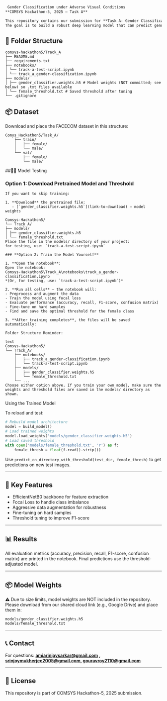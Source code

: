 ```markdown
 Gender Classification under Adverse Visual Conditions
**COMSYS Hackathon-5, 2025 – Task A**

This repository contains our submission for **Task A: Gender Classification**.  
The goal is to build a robust deep learning model that can predict gender (Female/Male) from face images captured under challenging conditions (blur, fog, low light, rain, etc.) using the **FACECOM** dataset.
````

## 📂 Folder Structure
````
comsys-hackathon5/Track_A
├── README.md
├── requirements.txt
├── notebooks/
│ └── track-a-test-script.ipynb
│ └── track_a_gender-classification.ipynb
├── models/
│ ├── gender_classifier.weights.h5 # Model weights (NOT committed; see below) so .txt files available
│ └── female_threshold.txt # Saved threshold after tuning
└── .gitignore
````

## 📦 Dataset

Download and place the FACECOM dataset in this structure:

````
Comys_Hackathon5/Task_A/
    ├── train/
    │   ├── female/
    │   └── male/
    └── val/
        ├── female/
        └── male/

````
##🏋️‍♂️ Model Testing


### **Option 1: Download Pretrained Model and Threshold**
````
If you want to skip training:

1. **Download** the pretrained file:
   - [`gender_classifier.weights.h5`](link-to-download) – model weights

Comsys-Hackathon5/
└── Track_A/
├── models/
│ ├── gender_classifier.weights.h5
│ └── female_threshold.txt
Place the file in the models/ directory of your project:
for testing, use: `track-a-test-script.ipynb`

### **Option 2: Train the Model Yourself**

1. **Open the notebook**:
Open the notebook:
Comsys-Hackathon5\Track_A\notebooks\track_a_gender-classification.ipynb
*(Or, for testing, use: `track-a-test-script.ipynb`)*

2. **Run all cells** – the notebook will:
- Preprocess and augment the data
- Train the model using focal loss
- Evaluate performance (accuracy, recall, F1-score, confusion matrix)
- Fine-tune on hard samples
- Find and save the optimal threshold for the female class

3. **After training completes**, the files will be saved automatically:

Folder Structure Reminder:

text
Comsys-Hackathon5/
└── Track_A/
    ├── notebooks/
    │   ├── track_a_gender-classification.ipynb
    │   └── track-a-test-script.ipynb
    ├── models/
    │   ├── gender_classifier.weights.h5
    │   └── female_threshold.txt
    └── ...
Choose either option above. If you train your own model, make sure the weights and threshold files are saved in the models/ directory as shown.
````

Using the Trained Model

To reload and test:

```python
# Rebuild model architecture
model = build_model()
# Load trained weights
model.load_weights('models/gender_classifier.weights.h5')
# Load saved threshold
with open('models/female_threshold.txt', 'r') as f:
    female_thresh = float(f.read().strip())
```

Use `predict_on_directory_with_threshold(test_dir, female_thresh)`
to get predictions on new test images.

---

## 📌 Key Features

* EfficientNetB0 backbone for feature extraction
* Focal Loss to handle class imbalance
* Aggressive data augmentation for robustness
* Fine-tuning on hard samples
* Threshold tuning to improve F1-score

---

## 📊 Results

All evaluation metrics (accuracy, precision, recall, F1-score, confusion matrix) are printed in the notebook.
Final predictions use the threshold-adjusted model.

---

## 📦 Model Weights

⚠️ Due to size limits, model weights are NOT included in the repository.
Please download from our shared cloud link (e.g., Google Drive) and place them in:

```
models/gender_classifier.weights.h5
models/female_threshold.txt
```

---

## 📞 Contact

For questions: **amiarinjaysarkar@gmail.com , srinjoymukherjee2005@gmail.com, gouravroy2110@gmail.com**

---

## 📝 License

This repository is part of COMSYS Hackathon-5, 2025 submission.
